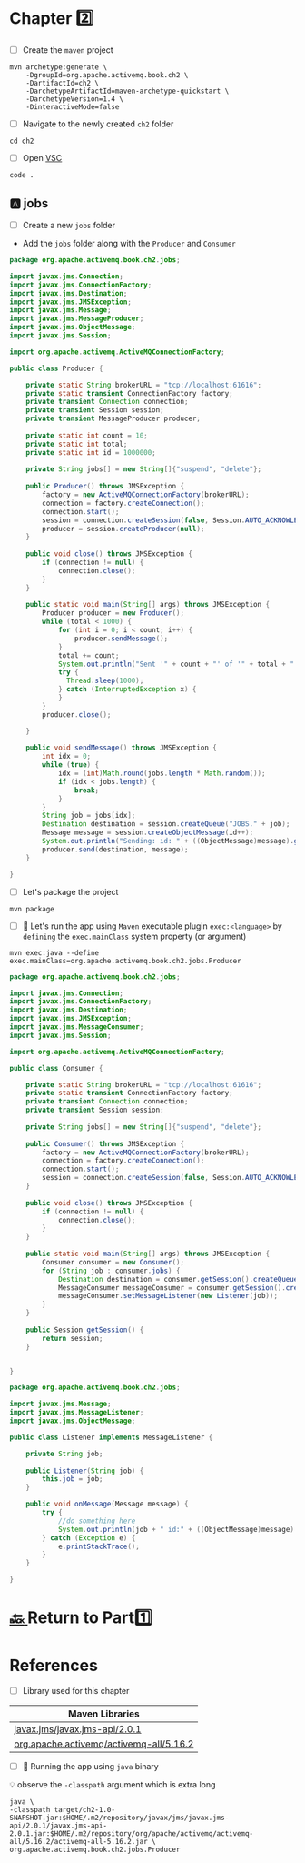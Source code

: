 # Chapter :two:

- [ ] Create the `maven` project

```
mvn archetype:generate \
    -DgroupId=org.apache.activemq.book.ch2 \
    -DartifactId=ch2 \
    -DarchetypeArtifactId=maven-archetype-quickstart \
    -DarchetypeVersion=1.4 \
    -DinteractiveMode=false
```

- [ ] Navigate to the newly created `ch2` folder

```
cd ch2
```

- [ ] Open [VSC](https://code.visualstudio.com)

```
code .
```

## :a: jobs

- [ ] Create a new `jobs` folder

* Add the `jobs` folder along with the `Producer` and `Consumer`

```java
package org.apache.activemq.book.ch2.jobs;

import javax.jms.Connection;
import javax.jms.ConnectionFactory;
import javax.jms.Destination;
import javax.jms.JMSException;
import javax.jms.Message;
import javax.jms.MessageProducer;
import javax.jms.ObjectMessage;
import javax.jms.Session;

import org.apache.activemq.ActiveMQConnectionFactory;

public class Producer {

    private static String brokerURL = "tcp://localhost:61616";
    private static transient ConnectionFactory factory;
    private transient Connection connection;
    private transient Session session;
    private transient MessageProducer producer;
    
    private static int count = 10;
    private static int total;
    private static int id = 1000000;
    
    private String jobs[] = new String[]{"suspend", "delete"};
    
    public Producer() throws JMSException {
    	factory = new ActiveMQConnectionFactory(brokerURL);
    	connection = factory.createConnection();
        connection.start();
        session = connection.createSession(false, Session.AUTO_ACKNOWLEDGE);
        producer = session.createProducer(null);
    }    
    
    public void close() throws JMSException {
        if (connection != null) {
            connection.close();
        }
    }    
    
    public static void main(String[] args) throws JMSException {
    	Producer producer = new Producer();
        while (total < 1000) {
            for (int i = 0; i < count; i++) {
                producer.sendMessage();
            }
            total += count;
            System.out.println("Sent '" + count + "' of '" + total + "' job messages");
            try {
              Thread.sleep(1000);
            } catch (InterruptedException x) {
            }
        }
        producer.close();

    }
	
    public void sendMessage() throws JMSException {
        int idx = 0;
        while (true) {
            idx = (int)Math.round(jobs.length * Math.random());
            if (idx < jobs.length) {
                break;
            }
        }
        String job = jobs[idx];
        Destination destination = session.createQueue("JOBS." + job);
        Message message = session.createObjectMessage(id++);
        System.out.println("Sending: id: " + ((ObjectMessage)message).getObject() + " on queue: " + destination);
        producer.send(destination, message);
    }	

}
```

- [ ] Let's package the project

```
mvn package
```

- [ ] :rocket: Let's run the app using `Maven` executable plugin `exec:<language>` by `defining` the `exec.mainClass` system property (or argument)

```
mvn exec:java --define exec.mainClass=org.apache.activemq.book.ch2.jobs.Producer
```


```java
package org.apache.activemq.book.ch2.jobs;

import javax.jms.Connection;
import javax.jms.ConnectionFactory;
import javax.jms.Destination;
import javax.jms.JMSException;
import javax.jms.MessageConsumer;
import javax.jms.Session;

import org.apache.activemq.ActiveMQConnectionFactory;

public class Consumer {

    private static String brokerURL = "tcp://localhost:61616";
    private static transient ConnectionFactory factory;
    private transient Connection connection;
    private transient Session session;
    
    private String jobs[] = new String[]{"suspend", "delete"};
    
    public Consumer() throws JMSException {
    	factory = new ActiveMQConnectionFactory(brokerURL);
    	connection = factory.createConnection();
        connection.start();
        session = connection.createSession(false, Session.AUTO_ACKNOWLEDGE);
    }
    
    public void close() throws JMSException {
        if (connection != null) {
            connection.close();
        }
    }    
    
    public static void main(String[] args) throws JMSException {
    	Consumer consumer = new Consumer();
    	for (String job : consumer.jobs) {
    		Destination destination = consumer.getSession().createQueue("JOBS." + job);
    		MessageConsumer messageConsumer = consumer.getSession().createConsumer(destination);
    		messageConsumer.setMessageListener(new Listener(job));
    	}
    }
	
    public Session getSession() {
        return session;
    }


}
```

```java
package org.apache.activemq.book.ch2.jobs;

import javax.jms.Message;
import javax.jms.MessageListener;
import javax.jms.ObjectMessage;

public class Listener implements MessageListener {

	private String job;
	
	public Listener(String job) {
		this.job = job;
	}

	public void onMessage(Message message) {
		try {
			//do something here
			System.out.println(job + " id:" + ((ObjectMessage)message).getObject());
		} catch (Exception e) {
			e.printStackTrace();
		}
	}

}
```


# [:back: ](..) Return to Part:one:

# References

- [ ] Library used for this chapter

| Maven Libraries                                                                                                       |
|-----------------------------------------------------------------------------------------------------------------------|
| [javax.jms/javax.jms-api/2.0.1](https://mvnrepository.com/artifact/javax.jms/javax.jms-api/2.0.1)                     |
| [org.apache.activemq/activemq-all/5.16.2](https://mvnrepository.com/artifact/org.apache.activemq/activemq-all/5.16.2) |

- [ ] :steam_locomotive: Running the app using `java` binary

:bulb: observe the `-classpath` argument which is extra long

```
java \
-classpath target/ch2-1.0-SNAPSHOT.jar:$HOME/.m2/repository/javax/jms/javax.jms-api/2.0.1/javax.jms-api-2.0.1.jar:$HOME/.m2/repository/org/apache/activemq/activemq-all/5.16.2/activemq-all-5.16.2.jar \
org.apache.activemq.book.ch2.jobs.Producer 
```

